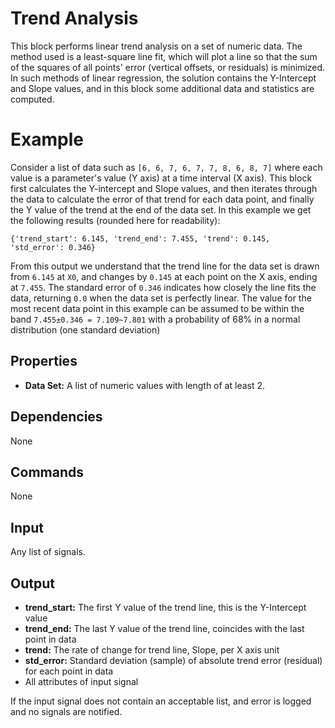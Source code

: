 Trend Analysis
==============

This block performs linear trend analysis on a set of numeric data. The method used is a least-square line fit, which will plot a line so that the sum of the squares of all points' error (vertical offsets, or residuals) is minimized. In such methods of linear regression, the solution contains the Y-Intercept and Slope values, and in this block some additional data and statistics are computed.

Example
===========

Consider a list of data such as `[6, 6, 7, 6, 7, 7, 8, 6, 8, 7]` where each value is a parameter's value (Y axis) at a time interval (X axis). This block first calculates the Y-intercept and Slope values, and then iterates through the data to calculate the error of that trend for each data point, and finally the Y value of the trend at the end of the data set. In this example we get the following results (rounded here for readability):

`{'trend_start': 6.145, 'trend_end': 7.455, 'trend': 0.145, 'std_error': 0.346}`

From this output we understand that the trend line for the data set is drawn from `6.145` at `X0`, and changes by `0.145` at each point on the X axis, ending at `7.455`. The standard error of `0.346` indicates how closely the line fits the data, returning `0.0` when the data set is perfectly linear. The value for the most recent data point in this example can be assumed to be within the band `7.455±0.346 = 7.109~7.801` with a probability of 68% in a normal distribution (one standard deviation)


Properties
--------------
* **Data Set:** A list of numeric values with length of at least 2.

Dependencies
----------------
None

Commands
----------------
None

Input
-------
Any list of signals.

Output
---------
* **trend_start:** The first Y value of the trend line, this is the Y-Intercept value
* **trend_end:** The last Y value of the trend line, coincides with the last point in data
* **trend:** The rate of change for trend line, Slope, per X axis unit
* **std_error:** Standard deviation (sample) of absolute trend error (residual) for each point in data
* All attributes of input signal

If the input signal does not contain an acceptable list, and error is logged and no signals are notified.
